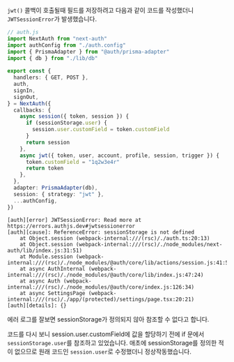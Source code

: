 `jwt()` 콜백이 호출될때 필드를 저장하려고 다음과 같이 코드를 작성했더니 `JWTSessionError`가 발생했습니다. 
```ts
// auth.js
import NextAuth from "next-auth"
import authConfig from "./auth.config"
import { PrismaAdapter } from "@auth/prisma-adapter"
import { db } from "./lib/db"
  
export const {
  handlers: { GET, POST },
  auth,
  signIn,
  signOut,
} = NextAuth({
  callbacks: {
    async session({ token, session }) {
      if (sessionStorage.user) {
        session.user.customField = token.customField
      }
      return session
    },
    async jwt({ token, user, account, profile, session, trigger }) {
      token.customField = "1q2w3e4r"
      return token
    },
  },
  adapter: PrismaAdapter(db),
  session: { strategy: "jwt" },
  ...authConfig,
})
```

```
[auth][error] JWTSessionError: Read more at https://errors.authjs.dev#jwtsessionerror
[auth][cause]: ReferenceError: sessionStorage is not defined
    at Object.session (webpack-internal:///(rsc)/./auth.ts:20:13)
    at Object.session (webpack-internal:///(rsc)/./node_modules/next-auth/lib/index.js:31:51)
    at Module.session (webpack-internal:///(rsc)/./node_modules/@auth/core/lib/actions/session.js:41:52)
    at async AuthInternal (webpack-internal:///(rsc)/./node_modules/@auth/core/lib/index.js:47:24)
    at async Auth (webpack-internal:///(rsc)/./node_modules/@auth/core/index.js:126:34)
    at async SettingsPage (webpack-internal:///(rsc)/./app/(protected)/settings/page.tsx:20:21)
[auth][details]: {}
```

에러 로그를 잘보면 sessionStorage가 정의되지 않아 참조할 수 없다고 합니다.  

코드를 다시 보니 session.user.customField에 값을 할당하기 전에 if 문에서  `sessionStorage.user`를 참조하고 있었습니다. 애초에 sessionStorage를 정의한 적이 없으므로 원래 코드인 `session.user`로 수정했더니 정상작동했습니다.

